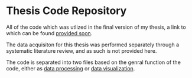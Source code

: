 # Thesis Code Repository
All of the code which was utlized in the final version of my thesis, a link to which can be found [provided soon](https://helda.helsinki.fi/home).


The data acquisiton for this thesis was performed separately through a systematic literature review, and as such is not provided here.


The code is separated into two files based on the genral function of the code, either as [data processing](Data_Processing.ipynb) or [data visualization](Data_Visualization.ipynb).
